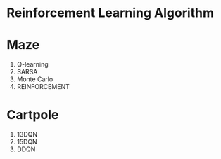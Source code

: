 # Reinforcement Learning Algorithm
# Maze
1. Q-learning
2. SARSA
3. Monte Carlo
4. REINFORCEMENT

# Cartpole
1. 13DQN  
2. 15DQN  
3. DDQN

